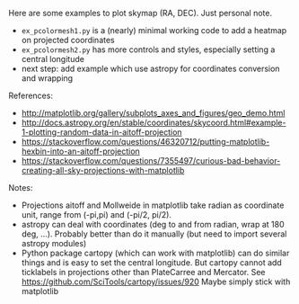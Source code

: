 Here are some examples to plot skymap (RA, DEC). Just personal note.

* `ex_pcolormesh1.py` is a (nearly) minimal working code to add a heatmap on projected
  coordinates
* `ex_pcolormesh2.py` has more controls and styles, especially setting a central
  longitude
* next step: add example which use astropy for coordinates conversion and wrapping


References:

* http://matplotlib.org/gallery/subplots_axes_and_figures/geo_demo.html
* http://docs.astropy.org/en/stable/coordinates/skycoord.html#example-1-plotting-random-data-in-aitoff-projection
* https://stackoverflow.com/questions/46320712/putting-matplotlib-hexbin-into-an-aitoff-projection
* https://stackoverflow.com/questions/7355497/curious-bad-behavior-creating-all-sky-projections-with-matplotlib


Notes:

* Projections aitoff and Mollweide in matplotlib take radian as coordinate unit, range
  from (-pi,pi) and (-pi/2, pi/2).
* astropy can deal with coordinates (deg to and from radian, wrap at 180 deg, ...).
  Probably better than do it manually (but need to import several astropy modules)
* Python package cartopy (which can work with matplotlib) can do similar things and is
  easy to set the central longitude. But cartopy cannot add ticklabels in projections
  other than PlateCarree and Mercator. See https://github.com/SciTools/cartopy/issues/920
  Maybe simply stick with matplotlib
